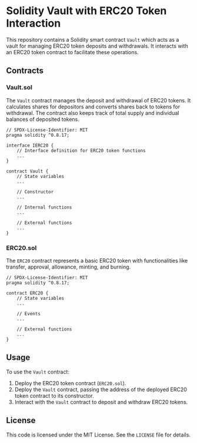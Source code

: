 
# Solidity Vault with ERC20 Token Interaction

This repository contains a Solidity smart contract `Vault` which acts as a vault for managing ERC20 token deposits and withdrawals. It interacts with an ERC20 token contract to facilitate these operations.

## Contracts

### Vault.sol

The `Vault` contract manages the deposit and withdrawal of ERC20 tokens. It calculates shares for depositors and converts shares back to tokens for withdrawal. The contract also keeps track of total supply and individual balances of deposited tokens.

```solidity
// SPDX-License-Identifier: MIT
pragma solidity ^0.8.17;

interface IERC20 {
    // Interface definition for ERC20 token functions
    ...
}

contract Vault {
    // State variables
    ...

    // Constructor
    ...

    // Internal functions
    ...

    // External functions
    ...
}
```

### ERC20.sol

The `ERC20` contract represents a basic ERC20 token with functionalities like transfer, approval, allowance, minting, and burning.

```solidity
// SPDX-License-Identifier: MIT
pragma solidity ^0.8.17;

contract ERC20 {
    // State variables
    ...

    // Events
    ...

    // External functions
    ...
}
```

## Usage

To use the `Vault` contract:

1. Deploy the ERC20 token contract (`ERC20.sol`).
2. Deploy the `Vault` contract, passing the address of the deployed ERC20 token contract to its constructor.
3. Interact with the `Vault` contract to deposit and withdraw ERC20 tokens.

## License

This code is licensed under the MIT License. See the `LICENSE` file for details.

